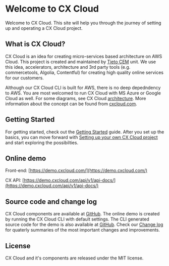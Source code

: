 # Welcome to CX Cloud

Welcome to CX Cloud. This site will help you through the journey of setting up and operating a CX Cloud project.

## What is CX Cloud?

CX Cloud is an idea for creating micro-services based architecture on AWS Cloud. This project is created and maintained by [Tieto CEM](https://www.tieto.com/cem) unit. We use this idea, accelerators, architecture and 3rd party tools \(e.g. commercetools, Algolia, Contentful\) for creating high quality online services for our customers. 

Although our CX Cloud CLI is built for AWS, there is no deep depedndency to AWS. You are most welcomed to run CX Cloud with MS Azure or Google Cloud as well. For some diagrams, see CX Cloud <a href = "https://docs.cxcloud.com/architecture" target = "_self">architecture</a>. More information about the concept can be found from [cxcloud.com](https://cxcloud.com).

## Getting Started

For getting started, check out the [Getting Started](https://docs.cxcloud.com/getting-started) guide. After you set up the basics, you can move forward with [Setting up your own CX Cloud project](https://docs.cxcloud.com/setting-up-a-cxcloud-project) and start exploring the possibilties.

## Online demo

Front-end: [https://demo.cxcloud.com/](https://demo.cxcloud.com/)

CX API: [https://demo.cxcloud.com/api/v1/api-docs/](https://demo.cxcloud.com/api/v1/api-docs/)

## Source code and change log 

CX Cloud components are available at [GitHub](https://github.com/cxcloud). The online demo is created by running the CX Cloud CLI with default settings. The CLI generated source code for the demo is also available at [GitHub](https://github.com/cxcloud-demos). Check our [Change log](https://docs.cxcloud.com/architecture/changelog) for quaterly summaries of the most important changes and improvements. 

## License

CX Cloud and it's components are released under the MIT license.

